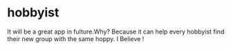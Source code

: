 # hobbyist
It will be a great app in fulture.Why? Because it can help every hobbyist find their new group with the same hoppy.
I Believe !
